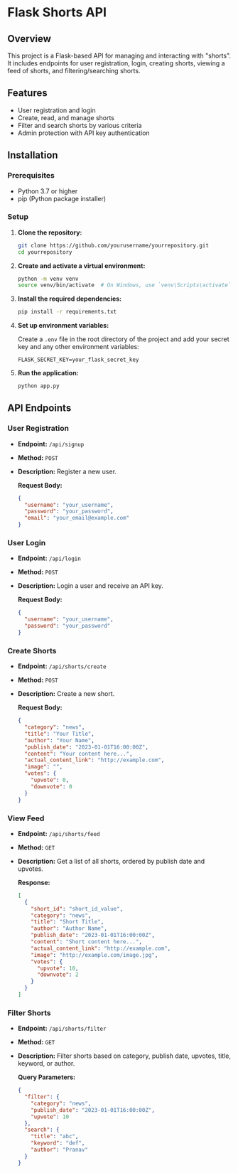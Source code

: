 # Flask Shorts API

## Overview

This project is a Flask-based API for managing and interacting with "shorts". It includes endpoints for user registration, login, creating shorts, viewing a feed of shorts, and filtering/searching shorts.

## Features

- User registration and login
- Create, read, and manage shorts
- Filter and search shorts by various criteria
- Admin protection with API key authentication

## Installation

### Prerequisites

- Python 3.7 or higher
- pip (Python package installer)

### Setup

1. **Clone the repository:**

    ```bash
    git clone https://github.com/yourusername/yourrepository.git
    cd yourrepository
    ```

2. **Create and activate a virtual environment:**

    ```bash
    python -m venv venv
    source venv/bin/activate  # On Windows, use `venv\Scripts\activate`
    ```

3. **Install the required dependencies:**

    ```bash
    pip install -r requirements.txt
    ```

4. **Set up environment variables:**

    Create a `.env` file in the root directory of the project and add your secret key and any other environment variables:

    ```
    FLASK_SECRET_KEY=your_flask_secret_key
    ```

5. **Run the application:**

    ```bash
    python app.py
    ```

## API Endpoints

### User Registration

- **Endpoint:** `/api/signup`
- **Method:** `POST`
- **Description:** Register a new user.

  **Request Body:**
  ```json
  {
    "username": "your_username",
    "password": "your_password",
    "email": "your_email@example.com"
  }
  
### User Login

- **Endpoint:** `/api/login`
- **Method:** `POST`
- **Description:** Login a user and receive an API key.

  **Request Body:**
  ```json
  {
    "username": "your_username",
    "password": "your_password"
  }
  
### Create Shorts

- **Endpoint:** `/api/shorts/create`
- **Method:** `POST`
- **Description:** Create a new short.

  **Request Body:**
  ```json
  {
    "category": "news",
    "title": "Your Title",
    "author": "Your Name",
    "publish_date": "2023-01-01T16:00:00Z",
    "content": "Your content here...",
    "actual_content_link": "http://example.com",
    "image": "",
    "votes": {
      "upvote": 0,
      "downvote": 0
    }
  }
  
### View Feed

- **Endpoint:** `/api/shorts/feed`
- **Method:** `GET`
- **Description:** Get a list of all shorts, ordered by publish date and upvotes.

  **Response:**
  ```json
  [
    {
      "short_id": "short_id_value",
      "category": "news",
      "title": "Short Title",
      "author": "Author Name",
      "publish_date": "2023-01-01T16:00:00Z",
      "content": "Short content here...",
      "actual_content_link": "http://example.com",
      "image": "http://example.com/image.jpg",
      "votes": {
        "upvote": 10,
        "downvote": 2
      }
    }
  ]
  
### Filter Shorts

- **Endpoint:** `/api/shorts/filter`
- **Method:** `GET`
- **Description:** Filter shorts based on category, publish date, upvotes, title, keyword, or author.

  **Query Parameters:**
  ```json
  {
    "filter": {
      "category": "news",
      "publish_date": "2023-01-01T16:00:00Z",
      "upvote": 10
    },
    "search": {
      "title": "abc",
      "keyword": "def",
      "author": "Pranav"
    }
  } 
